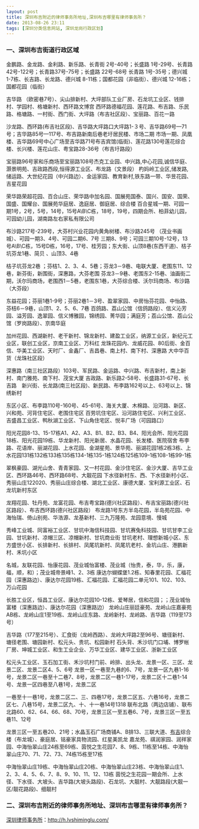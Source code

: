 ```yaml
---
layout: post
title: 深圳布吉附近的律师事务所地址,深圳布吉哪里有律师事务所？
date: 2013-08-26 23:11
tags: [深圳分类信息网站, 深圳龙岗行政区划]
---
```

<h3>一、深圳布吉街道行政区域</h3>
金鹏路、金龙路、金利路、新乐路、长青街 2号-40号；长盛路 1号-29号、长青路 42号-122号；长青路37号-75号；长盛路 22号-68号
长青路 1号-35号；德兴城 1-7栋、长吉路、长龙路、德兴城 8-11栋；国都花园（非临街）、德兴城 12-16栋；国都花园（临街）

吉华路 （欧密巷7号）、尖山排新村、大坪部队工业厂房、石龙坑工业区、钱排村、学园村、格塘新村、西环路文博宫
西环路德福花园、莲花路、布吉路、乐民路、格塘路、一村街、西门街、大坪路（布吉社区段）、宝丽路、百花一路

沙龙路、西环路(布吉社区段)、吉华路大坪路口大坪路1-３号、吉华路69号—71号；吉华路85号—117号、布吉路新南后巷老圩居民楼、市场二期
市场一期、凤凰楼、吉华路69号中心广场至吉华路71号布吉宾馆(临街)、莲花路130号莲花综合楼、长兴楼、莲花山庄、粤宝路28-36号（布吉圩路段）

宝丽路96号家和乐商场至宝丽路108号杰克工业园、中兴路,中心花园,诚信华庭、灏景明苑、吉政路西段,恒得源工业区、布龙路（文景段）
杓妈岭工业区,储发路,储运路、大世纪花园（中兴路边）、金运家园、教育新村,铁东路一带、华昱花园、吉星花园

荣华路荣超花园、百合山庄、荣华路中加名园、国展苑国泰、国兴、国安、国荣、国盛、国耀台、国展苑华庭居、逸庭居、御庭居、综合楼
百合星城一期、可园一期1号，2号，5号，14号，15号A\B\C栋，18号，19号，四期会所、柏菲幼儿园，可园幼儿园，湖南路左右家私有限公司

布沙路217号-239号，大芬村兴业花园内黄角树楼、布沙路245号 （茂业书画城）、可园一期3、4号、可园二期6、7号
三期8、9号；可园三期10号-12号，13号A\B\C栋，15号D栋，16号，17号、桂芳园；东大街、山顶8巷(东西干道)、桔子坑芬龙1巷、简贝 、山顶3、4巷

桔子坑芬龙2巷 ；芬桔1、2、3、4、5巷；芬龙3－9巷、电联大厦、老围东11、12巷，新芬街，新围街，深惠路，大芬老围
芬龙3－9巷、老围东2-15巷、油画街二期，沃尔玛商场，老围西1－5巷，老围东1巷，大芬综合楼、沃尔玛商场、布沙路（大芬段）

东益花园；芬丽1巷1-9号；芬丽2巷1－3号、盈翠家园、中房怡芬花园、中怡路、芬桔6－9巷，山顶1、2、5、6、7巷
百鸽路、荔山公馆（信鸽路段）、信义沁芳园、溢芳园、逸翠园、信义博雅园，锦绣园、菁华园；满庭芳；荔山公馆、荔山公馆（罗岗路段）、京南华庭

加州花园、西湖新村、老干新村、锦龙新村、建盈工业区，纳源工业区，新纪元工业区，联创工业区，京南工业区、万科红
龙珠花园内、龙威花园、80后街、金百信、华美工业区、天时厂、金鑫厂、吉昌巷、南上村、南下村、深惠路 大中华百货（龙珠社区段）

深惠路（南三社区路段）103号、军民路、金运路、中兴路、布吉新村，南上新村、南门雅苑、南下村、茂宝大厦
吉政路、新乐路2-58号、长盛路31-67号、长吉路　新兴街、长龙路(南三社区段)、新民路、布李路162号以上、63号以上、锦绣新村

东区小区、布李路110号-160号、45-61号、海关大厦、木棉路、沿河路、新区、兴和苑、河背住宅区、老围住宅区
百劳坑住宅区、沿河路住宅区、兴利工业区、吉盛昌工业区、鸭秋湖工业区、下山角住宅区、悦丰广场（可园路口）

阳光花园8-13、15-17栋A1、A2、A3、B1、B2、B3、B4、阳光会所、阳光花园18栋、阳光花园19栋、华龙新村、阳光新居、水晶花园、长发楼、医院宿舍
布李路、花语岸、丽湖花园、上水花园、金湖星苑、景华苑、丽湖花园1栋2栋3栋、上水花园131栋132栋133栋135栋134-1栋135-1栋124栋125栋109-1栋108-1栋99-1栋

翠枫豪园、湖光山舍、青青家园、又一村花园、金沙住宅区、金沙大厦、吉华工业区、西环路46号、西环路68号、大靓花园
下水径新村东、西、下水径新村小区、秀丽山庄122020、秀丽山庄综合楼、湖北工业区、康德大厦、宝利源工业区、石龙坑新村东区

龙翔花园、牡丹苑、龙富花园、布吉粤宝路(德兴社区路段）、布吉宝丽路(德兴社区路段）、布吉西环路(德兴社区路段）
布龙路1号东方半岛花园，半岛苑花园、中海怡瑞、倚山别苑、华浩源、龙基新村、三九万隆苑、龙园意境、慢城

秀峰工业城、同富裕工业区、甘坑中海信科技园、甘坑赛兔科技园、甘坑甘李工业园、甘坑新村、凉帽三区、凉帽新村、甘坑商业街
甘坑老村、理想新城小区、东方盛世小区、长排新村、长排村、凤尾坑新村、凤尾坑老村、金坑山庄、港鹏新村、禾坑小区

名城，友联花园、怡康花园、茂业城怡富楼、茂业城（怡贵，泰，华，乐，康，福，顺，和）；茂业城帝景峰1、2、3栋
康达尔蝴蝶堡1.2栋、知春里花园、汇福花园（深惠路边）、康达尔花园19栋、汇福花园、汇福花园二单元101、102、103、万山花园

长胜工业区，恒昌工业区、康达尔花园10-12栋、爱琴居，信和花园；；茂业城怡富楼（深惠路边）、康达尔花园（深惠路边）
龙岭山庄丽廷豪苑、龙岭山庄嘉豪苑AB栋、龙岭山庄1至19栋、龙岭山庄东路、龙岭新村、龙岭路、吉华路（119至173号）

吉华路（177至215号）、汇食街（龙岭西路）、龙岭大坪路2至96号、塘径新村、塘径老围、塘园新村、松元头、贵坑、松园新村
石头背、禾沙坑门口埔、博罗帐厂房、坤城工业区、和生工业企业、万华工业区、建华工业区、浙新工业区

松元头工业区、玉石加工街、禾沙坑村门前、岭排、出头龙、龙景一区、三区、龙景二区、龙景二区4、5、6号
龙景一区一巷至九巷的6、7号，龙景一区九巷1-16号，龙景二区一巷至十二巷7、8号，龙景二区一巷1-17号，龙景二区十二巷1-14号、龙景一区四巷至八巷1号，龙景二区

一巷至十一巷1号，龙景二区二、三、四巷17号，龙景二区五、六巷16号，龙景二区七、八巷15号，龙景二区九、十、十一巷14号1318
联布北路（两边店铺）、联布北路60、62、64、66、68、70号，龙景三区一至五巷6、7号，龙景三区一至五巷11、12号

龙景三区一至五巷20、21号；水晶玉石广场商铺A、B排13、三联大道、<a href="http://h.lvshiminglu.com/law/1030.html" target="_blank">布吉</a>综合楼（布龙城）、豪庭居、铭豪家具物流园、红星美凯龙
嘉龙苑、祺润家园、润祥家园、中海怡翠山庄24栋至69栋、茵悦之生花园7、8、9栋、11栋至14栋、中海怡翠山庄70、71、72、73、74栋15栋至17栋

中海怡翠山庄19栋、中海怡翠山庄20栋、中海怡翠山庄23栋、中海怡翠山庄1、2、3、4、5、6、7、8、9、10、11、12、13栋
茵悦之生花园一期会所、上水径、下水径、大坡头、吉华路(大坡头路段)、石龙坑、大靓村、大靓路段(大靓一区/靓花路段)、细靓村
<h3>二、深圳布吉附近的律师事务所地址、深圳布吉哪里有律师事务所？</h3>

<a href="http://h.lvshiminglu.com/">深圳律师事务所</a>：<a href="http://h.lvshiminglu.com/">http://h.lvshiminglu.com/</a>

